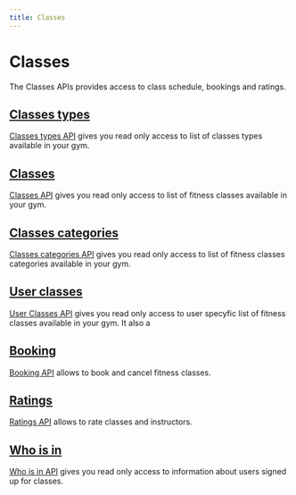 ```yaml
---
title: Classes
---
```


# Classes

The Classes APIs provides access to class schedule, bookings and ratings.


## [Classes types][ClassesTypes]

[Classes types API][ClassesTypes] gives you read only access to list of classes types 
available in your gym.


## [Classes][]

[Classes API][Classes] gives you read only access to list of fitness classes 
available in your gym.

## [Classes categories][Categories]

[Classes categories API][Categories] gives you read only access to list of fitness classes categories
available in your gym.


## [User classes][UserClasses]

[User Classes API][UserClasses] gives you read only access to user specyfic list of fitness classes 
available in your gym. It also a


## [Booking][]

[Booking API][Booking] allows to book and cancel fitness classes.


## [Ratings][]

[Ratings API][Ratings] allows to rate classes and instructors.


## [Who is in][WhoIsIn]

[Who is in API][WhoIsIn] gives you read only access to information about users signed up for classes.


[ClassesTypes]: /api/classes/classestypes/
[Classes]: /api/classes/classes/
[Categories]: /api/classes/categories/
[UserClasses]: /api/classes/userclasses/
[Booking]: /api/classes/booking/
[Ratings]: /api/classes/ratings/
[WhoIsIn]: /api/classes/whoisin/
